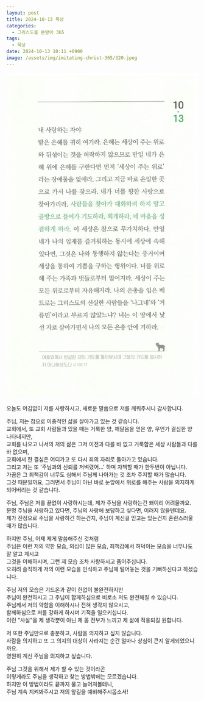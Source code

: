 ```yaml
---
layout: post
title: 2024-10-13 묵상
categories:
  - 그리스도를 본받아 365
tags:
  - 묵상
date: 2024-10-13 10:11 +0900
image: /assets/img/imitating-christ-365/320.jpeg
---
```


![image](/assets/img/imitating-christ-365/320.jpeg)

오늘도 어김없이 저를 사랑하시고, 새로운 말씀으로 저를 깨워주시니 감사합니다.

주님, 저는 참으로 이중적인 삶을 살아가고 있는 것 같습니다.  
교회에서, 또 교회 사람들과 있을 때는 거룩한 양, 깨달음을 얻은 양, 무언가 결심한 양 나타내지만,  
교회를 나오고 나서의 저의 삶은 그저 이전과 다를 바 없고 거룩함은 세상 사람들과 다를 바 없으며,  
교회에서 한 결심은 어디가고 또 다시 죄의 자리로 돌아가고 있습니다.  
그리고 저는 또 '주님과의 신뢰를 저벼렸어...' 하며 자책할 때가 한두번이 아닙니다.  
가끔은 그 죄책감이 너무도 심해서 주님께 나아가는 것 조차 주저할 때가 많습니다.  
그것 때문일까요, 그러면서 주님이 아닌 바로 눈앞에서 위로를 해주는 사람을 의지하게 되어버리는 것 같습니다.

주님, 주님은 저를 끝없이 사랑하시는데, 제가 주님을 사랑하는건 왜이리 어려울까요.  
분명 주님을 사랑하고 있다면, 주님의 사랑에 보답하고 싶다면, 이러지 않을텐데요.  
제가 진정으로 주님을 사랑하긴 하는건지, 주님이 계신걸 믿고는 있는건지 혼란스러울 때가 많습니다.

하지만 주님, 어제 제게 말씀해주신 것처럼  
주님은 이런 저의 약한 모습, 의심이 많은 모습, 죄책감에서 허덕이는 모습을 너무나도 잘 알고 계시고  
그것을 이해하시며, 그런 제 모습 조차 사랑하시고 품어주십니다.  
오히려 솔직하게 저의 이런 모습을 인식하고 주님께 털어놓는 것을 기뻐하신다고 하셨습니다.

주님 저의 모습은 기드온과 같이 한없이 불완전하지만  
주님이 완전하시고 그 주님이 함께하심으로 비로소 저도 완전해질 수 있습니다.  
주님께서 저의 약함을 이해하시나 전혀 생각지 않으시고,  
함께하심으로 저를 강하게 하시며 기적을 일으키십니다.  
이런 "사실"을 제 생각뿐이 아닌 제 몸 전부가 느끼고 제 삶에 적용되길 원합니다.

저 또한 주님만으로 충분하고, 사람을 의지하고 싶지 않습니다.  
사람을 의지하고 또 그 의지의 대상이 사라지는 순간 얼마나 상심이 큰지 알게되었으니까요.  
영원히 계신 주님을 의지하고 싶습니다.

주님 그것을 위해서 제가 할 수 있는 것이라곤  
이렇게라도 주님을 생각하고 찾는 방법밖에는 모르겠습니다.  
하지만 이 방법이라도 끝까지 물고 늘어져볼테니,  
주님 계속 지켜봐주시고 저의 앞길을 예비해주시옵소서!
